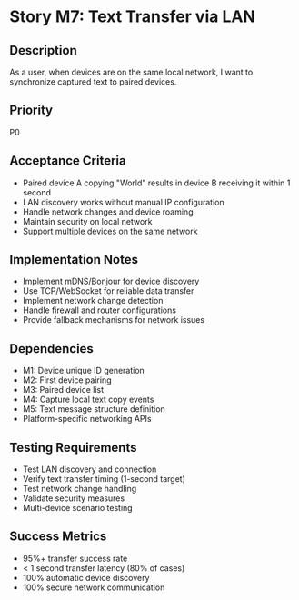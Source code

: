 # Story M7: Text Transfer via LAN

## Description
As a user, when devices are on the same local network, I want to synchronize captured text to paired devices.

## Priority
P0

## Acceptance Criteria
- Paired device A copying "World" results in device B receiving it within 1 second
- LAN discovery works without manual IP configuration
- Handle network changes and device roaming
- Maintain security on local network
- Support multiple devices on the same network

## Implementation Notes
- Implement mDNS/Bonjour for device discovery
- Use TCP/WebSocket for reliable data transfer
- Implement network change detection
- Handle firewall and router configurations
- Provide fallback mechanisms for network issues

## Dependencies
- M1: Device unique ID generation
- M2: First device pairing
- M3: Paired device list
- M4: Capture local text copy events
- M5: Text message structure definition
- Platform-specific networking APIs

## Testing Requirements
- Test LAN discovery and connection
- Verify text transfer timing (1-second target)
- Test network change handling
- Validate security measures
- Multi-device scenario testing

## Success Metrics
- 95%+ transfer success rate
- < 1 second transfer latency (80% of cases)
- 100% automatic device discovery
- 100% secure network communication